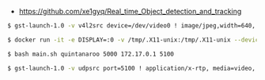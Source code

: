 - https://github.com/xe1gyq/Real_time_Object_detection_and_tracking

```sh
$ gst-launch-1.0 -v v4l2src device=/dev/video0 ! image/jpeg,width=640, height=480, framerate=30/1 ! rtpjpegpay ! udpsink host=127.0.0.1 port=5000
```

```sh
$ docker run -it -e DISPLAY=:0 -v /tmp/.X11-unix:/tmp/.X11-unix --device /dev/video0 -p 5001:5000/udp xe1gyq/yolo
```

```sh
$ bash main.sh quintanaroo 5000 172.17.0.1 5100
```

```sh
$ gst-launch-1.0 -v udpsrc port=5100 ! application/x-rtp, media=video, clock-rate=90000, encoding-name=JPEG, payload=26 ! rtpjpegdepay ! jpegdec ! xvimagesink sync=0
```
